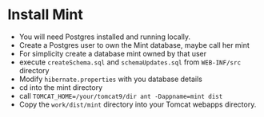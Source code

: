 # Install Mint

 - You will need Postgres installed and running locally.
 - Create a Postgres user to own the Mint database, maybe call her mint
 - For simplicity create a database mint owned by that user
 - execute `createSchema.sql` and `schemaUpdates.sql` from `WEB-INF/src` directory
 - Modify `hibernate.properties` with you database details
 - cd into the mint directory
 - call `TOMCAT_HOME=/your/tomcat9/dir ant -Dappname=mint dist`
 - Copy the `work/dist/mint` directory into your Tomcat webapps directory.

